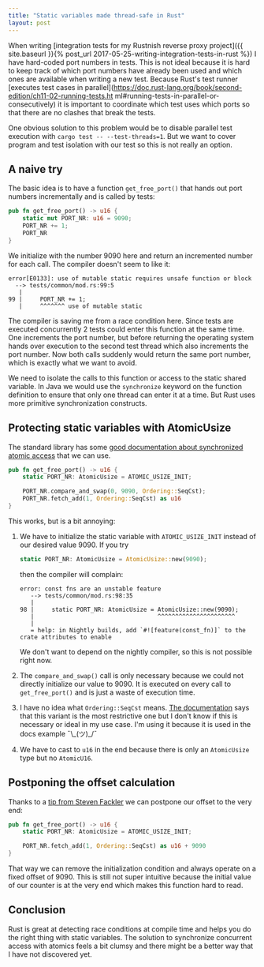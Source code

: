 ```yaml
---
title: "Static variables made thread-safe in Rust"
layout: post
---
```


When writing [integration tests for my Rustnish reverse proxy project]({{
site.baseurl }}{% post_url 2017-05-25-writing-integration-tests-in-rust %}) I
have hard-coded port numbers in tests. This is not ideal because it is hard to
keep track of which port numbers have already been used and which ones are
available when writing a new test. Because Rust's test runner [executes test
cases in
parallel](https://doc.rust-lang.org/book/second-edition/ch11-02-running-tests.ht
ml#running-tests-in-parallel-or-consecutively) it is important to coordinate
which test uses which ports so that there are no clashes that break the tests.

One obvious solution to this problem would be to disable parallel test
execution with `cargo test -- --test-threads=1`. But we want to cover program
and test isolation with our test so this is not really an option.


## A naive try

The basic idea is to have a function `get_free_port()` that hands out port
numbers incrementally and is called by tests:

```rust
pub fn get_free_port() -> u16 {
    static mut PORT_NR: u16 = 9090;
    PORT_NR += 1;
    PORT_NR
}
```

We initialize with the number 9090 here and return an incremented number for
each call. The compiler doesn't seem to like it:

```
error[E0133]: use of mutable static requires unsafe function or block
  --> tests/common/mod.rs:99:5
   |
99 |     PORT_NR += 1;
   |     ^^^^^^^ use of mutable static
```

The compiler is saving me from a race condition here. Since tests are executed
concurrently 2 tests could enter this function at the same time. One increments
the port number, but before returning the operating system hands over execution
to the second test thread which also increments the port number. Now both calls
suddenly would return the same port number, which is exactly what we want to
avoid.

We need to isolate the calls to this function or access to the static shared
variable. In Java we would use the `synchronize` keyword on the function
definition to ensure that only one thread can enter it at a time. But Rust uses
more primitive synchronization constructs.


## Protecting static variables with AtomicUsize

The standard library has some [good documentation about synchronized atomic
access](https://doc.rust-lang.org/std/sync/atomic/) that we can use.

```rust
pub fn get_free_port() -> u16 {
    static PORT_NR: AtomicUsize = ATOMIC_USIZE_INIT;

    PORT_NR.compare_and_swap(0, 9090, Ordering::SeqCst);
    PORT_NR.fetch_add(1, Ordering::SeqCst) as u16
}
```

This works, but is a bit annoying:

1. We have to initialize the static variable with `ATOMIC_USIZE_INIT` instead
of our desired value 9090. If you try

   ```rust
   static PORT_NR: AtomicUsize = AtomicUsize::new(9090);
   ```

   then the compiler will complain:

   ```
   error: const fns are an unstable feature
      --> tests/common/mod.rs:98:35
      |
   98 |     static PORT_NR: AtomicUsize = AtomicUsize::new(9090);
      |                                   ^^^^^^^^^^^^^^^^^^^^^^
      |
      = help: in Nightly builds, add `#![feature(const_fn)]` to the crate attributes to enable
   ```

   We don't want to depend on the nightly compiler, so this is not possible
   right now.

2. The `compare_and_swap()` call is only necessary because we could not
   directly initialize our value to 9090. It is executed on every call to
   `get_free_port()` and is just a waste of execution time.

3. I have no idea what `Ordering::SeqCst` means. [The
   documentation](https://doc.rust-lang.org/std/sync/atomic/enum.Ordering.html)
   says that this variant is the most restrictive one but I don't know if this is
   necessary or ideal in my use case. I'm using it because it is used in the docs
   example  ¯\\\_(ツ)\_/¯

4. We have to cast to `u16` in the end because there is only an `AtomicUsize`
   type but no `AtomicU16`.


## Postponing the offset calculation

Thanks to a [tip from Steven Fackler](https://users.rust-lang.org/t/how-do-you-access-static-variables-in-a-thread-safe-manner/12792/2)
we can postpone our offset to the very end:

```rust
pub fn get_free_port() -> u16 {
    static PORT_NR: AtomicUsize = ATOMIC_USIZE_INIT;

    PORT_NR.fetch_add(1, Ordering::SeqCst) as u16 + 9090
}
```

That way we can remove the initialization condition and always operate on a
fixed offset of 9090. This is still not super intuitive because the initial
value of our counter is at the very end which makes this function hard to read.


## Conclusion

Rust is great at detecting race conditions at compile time and helps you do the
right thing with static variables. The solution to synchronize concurrent
access with atomics feels a bit clumsy and there might be a better way that I
have not discovered yet.
